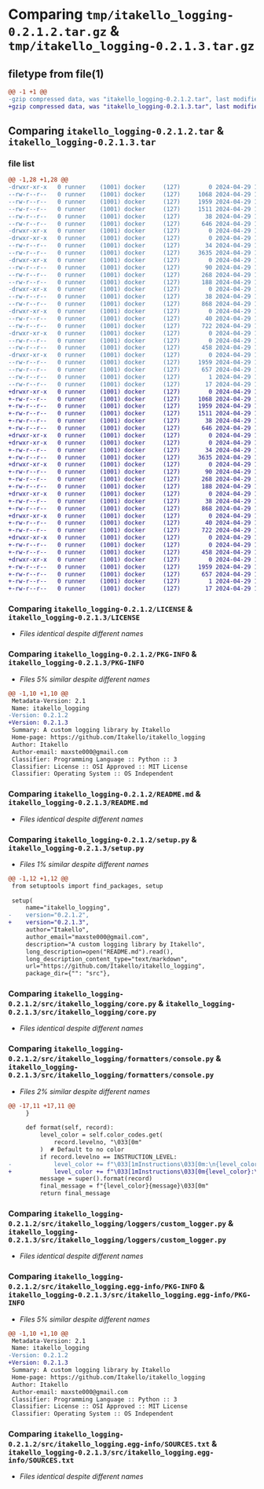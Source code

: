 # Comparing `tmp/itakello_logging-0.2.1.2.tar.gz` & `tmp/itakello_logging-0.2.1.3.tar.gz`

## filetype from file(1)

```diff
@@ -1 +1 @@
-gzip compressed data, was "itakello_logging-0.2.1.2.tar", last modified: Mon Apr 29 15:48:43 2024, max compression
+gzip compressed data, was "itakello_logging-0.2.1.3.tar", last modified: Mon Apr 29 15:44:57 2024, max compression
```

## Comparing `itakello_logging-0.2.1.2.tar` & `itakello_logging-0.2.1.3.tar`

### file list

```diff
@@ -1,28 +1,28 @@
-drwxr-xr-x   0 runner    (1001) docker     (127)        0 2024-04-29 15:48:43.908342 itakello_logging-0.2.1.2/
--rw-r--r--   0 runner    (1001) docker     (127)     1068 2024-04-29 15:48:30.000000 itakello_logging-0.2.1.2/LICENSE
--rw-r--r--   0 runner    (1001) docker     (127)     1959 2024-04-29 15:48:43.908342 itakello_logging-0.2.1.2/PKG-INFO
--rw-r--r--   0 runner    (1001) docker     (127)     1511 2024-04-29 15:48:30.000000 itakello_logging-0.2.1.2/README.md
--rw-r--r--   0 runner    (1001) docker     (127)       38 2024-04-29 15:48:43.908342 itakello_logging-0.2.1.2/setup.cfg
--rw-r--r--   0 runner    (1001) docker     (127)      646 2024-04-29 15:48:30.000000 itakello_logging-0.2.1.2/setup.py
-drwxr-xr-x   0 runner    (1001) docker     (127)        0 2024-04-29 15:48:43.904342 itakello_logging-0.2.1.2/src/
-drwxr-xr-x   0 runner    (1001) docker     (127)        0 2024-04-29 15:48:43.904342 itakello_logging-0.2.1.2/src/itakello_logging/
--rw-r--r--   0 runner    (1001) docker     (127)       34 2024-04-29 15:48:30.000000 itakello_logging-0.2.1.2/src/itakello_logging/__init__.py
--rw-r--r--   0 runner    (1001) docker     (127)     3635 2024-04-29 15:48:30.000000 itakello_logging-0.2.1.2/src/itakello_logging/core.py
-drwxr-xr-x   0 runner    (1001) docker     (127)        0 2024-04-29 15:48:43.904342 itakello_logging-0.2.1.2/src/itakello_logging/filters/
--rw-r--r--   0 runner    (1001) docker     (127)       90 2024-04-29 15:48:30.000000 itakello_logging-0.2.1.2/src/itakello_logging/filters/__init__.py
--rw-r--r--   0 runner    (1001) docker     (127)      268 2024-04-29 15:48:30.000000 itakello_logging-0.2.1.2/src/itakello_logging/filters/custom_exclude.py
--rw-r--r--   0 runner    (1001) docker     (127)      188 2024-04-29 15:48:30.000000 itakello_logging-0.2.1.2/src/itakello_logging/filters/ignore_root.py
-drwxr-xr-x   0 runner    (1001) docker     (127)        0 2024-04-29 15:48:43.904342 itakello_logging-0.2.1.2/src/itakello_logging/formatters/
--rw-r--r--   0 runner    (1001) docker     (127)       38 2024-04-29 15:48:30.000000 itakello_logging-0.2.1.2/src/itakello_logging/formatters/__init__.py
--rw-r--r--   0 runner    (1001) docker     (127)      868 2024-04-29 15:48:30.000000 itakello_logging-0.2.1.2/src/itakello_logging/formatters/console.py
-drwxr-xr-x   0 runner    (1001) docker     (127)        0 2024-04-29 15:48:43.904342 itakello_logging-0.2.1.2/src/itakello_logging/loggers/
--rw-r--r--   0 runner    (1001) docker     (127)       40 2024-04-29 15:48:30.000000 itakello_logging-0.2.1.2/src/itakello_logging/loggers/__init__.py
--rw-r--r--   0 runner    (1001) docker     (127)      722 2024-04-29 15:48:30.000000 itakello_logging-0.2.1.2/src/itakello_logging/loggers/custom_logger.py
-drwxr-xr-x   0 runner    (1001) docker     (127)        0 2024-04-29 15:48:43.908342 itakello_logging-0.2.1.2/src/itakello_logging/test_logs/
--rw-r--r--   0 runner    (1001) docker     (127)        0 2024-04-29 15:48:30.000000 itakello_logging-0.2.1.2/src/itakello_logging/test_logs/__init__.py
--rw-r--r--   0 runner    (1001) docker     (127)      458 2024-04-29 15:48:30.000000 itakello_logging-0.2.1.2/src/itakello_logging/test_logs/test_logs.py
-drwxr-xr-x   0 runner    (1001) docker     (127)        0 2024-04-29 15:48:43.908342 itakello_logging-0.2.1.2/src/itakello_logging.egg-info/
--rw-r--r--   0 runner    (1001) docker     (127)     1959 2024-04-29 15:48:43.000000 itakello_logging-0.2.1.2/src/itakello_logging.egg-info/PKG-INFO
--rw-r--r--   0 runner    (1001) docker     (127)      657 2024-04-29 15:48:43.000000 itakello_logging-0.2.1.2/src/itakello_logging.egg-info/SOURCES.txt
--rw-r--r--   0 runner    (1001) docker     (127)        1 2024-04-29 15:48:43.000000 itakello_logging-0.2.1.2/src/itakello_logging.egg-info/dependency_links.txt
--rw-r--r--   0 runner    (1001) docker     (127)       17 2024-04-29 15:48:43.000000 itakello_logging-0.2.1.2/src/itakello_logging.egg-info/top_level.txt
+drwxr-xr-x   0 runner    (1001) docker     (127)        0 2024-04-29 15:44:57.624994 itakello_logging-0.2.1.3/
+-rw-r--r--   0 runner    (1001) docker     (127)     1068 2024-04-29 15:44:46.000000 itakello_logging-0.2.1.3/LICENSE
+-rw-r--r--   0 runner    (1001) docker     (127)     1959 2024-04-29 15:44:57.624994 itakello_logging-0.2.1.3/PKG-INFO
+-rw-r--r--   0 runner    (1001) docker     (127)     1511 2024-04-29 15:44:46.000000 itakello_logging-0.2.1.3/README.md
+-rw-r--r--   0 runner    (1001) docker     (127)       38 2024-04-29 15:44:57.624994 itakello_logging-0.2.1.3/setup.cfg
+-rw-r--r--   0 runner    (1001) docker     (127)      646 2024-04-29 15:44:46.000000 itakello_logging-0.2.1.3/setup.py
+drwxr-xr-x   0 runner    (1001) docker     (127)        0 2024-04-29 15:44:57.620994 itakello_logging-0.2.1.3/src/
+drwxr-xr-x   0 runner    (1001) docker     (127)        0 2024-04-29 15:44:57.620994 itakello_logging-0.2.1.3/src/itakello_logging/
+-rw-r--r--   0 runner    (1001) docker     (127)       34 2024-04-29 15:44:46.000000 itakello_logging-0.2.1.3/src/itakello_logging/__init__.py
+-rw-r--r--   0 runner    (1001) docker     (127)     3635 2024-04-29 15:44:46.000000 itakello_logging-0.2.1.3/src/itakello_logging/core.py
+drwxr-xr-x   0 runner    (1001) docker     (127)        0 2024-04-29 15:44:57.624994 itakello_logging-0.2.1.3/src/itakello_logging/filters/
+-rw-r--r--   0 runner    (1001) docker     (127)       90 2024-04-29 15:44:46.000000 itakello_logging-0.2.1.3/src/itakello_logging/filters/__init__.py
+-rw-r--r--   0 runner    (1001) docker     (127)      268 2024-04-29 15:44:46.000000 itakello_logging-0.2.1.3/src/itakello_logging/filters/custom_exclude.py
+-rw-r--r--   0 runner    (1001) docker     (127)      188 2024-04-29 15:44:46.000000 itakello_logging-0.2.1.3/src/itakello_logging/filters/ignore_root.py
+drwxr-xr-x   0 runner    (1001) docker     (127)        0 2024-04-29 15:44:57.624994 itakello_logging-0.2.1.3/src/itakello_logging/formatters/
+-rw-r--r--   0 runner    (1001) docker     (127)       38 2024-04-29 15:44:46.000000 itakello_logging-0.2.1.3/src/itakello_logging/formatters/__init__.py
+-rw-r--r--   0 runner    (1001) docker     (127)      868 2024-04-29 15:44:46.000000 itakello_logging-0.2.1.3/src/itakello_logging/formatters/console.py
+drwxr-xr-x   0 runner    (1001) docker     (127)        0 2024-04-29 15:44:57.624994 itakello_logging-0.2.1.3/src/itakello_logging/loggers/
+-rw-r--r--   0 runner    (1001) docker     (127)       40 2024-04-29 15:44:46.000000 itakello_logging-0.2.1.3/src/itakello_logging/loggers/__init__.py
+-rw-r--r--   0 runner    (1001) docker     (127)      722 2024-04-29 15:44:46.000000 itakello_logging-0.2.1.3/src/itakello_logging/loggers/custom_logger.py
+drwxr-xr-x   0 runner    (1001) docker     (127)        0 2024-04-29 15:44:57.624994 itakello_logging-0.2.1.3/src/itakello_logging/test_logs/
+-rw-r--r--   0 runner    (1001) docker     (127)        0 2024-04-29 15:44:46.000000 itakello_logging-0.2.1.3/src/itakello_logging/test_logs/__init__.py
+-rw-r--r--   0 runner    (1001) docker     (127)      458 2024-04-29 15:44:46.000000 itakello_logging-0.2.1.3/src/itakello_logging/test_logs/test_logs.py
+drwxr-xr-x   0 runner    (1001) docker     (127)        0 2024-04-29 15:44:57.624994 itakello_logging-0.2.1.3/src/itakello_logging.egg-info/
+-rw-r--r--   0 runner    (1001) docker     (127)     1959 2024-04-29 15:44:57.000000 itakello_logging-0.2.1.3/src/itakello_logging.egg-info/PKG-INFO
+-rw-r--r--   0 runner    (1001) docker     (127)      657 2024-04-29 15:44:57.000000 itakello_logging-0.2.1.3/src/itakello_logging.egg-info/SOURCES.txt
+-rw-r--r--   0 runner    (1001) docker     (127)        1 2024-04-29 15:44:57.000000 itakello_logging-0.2.1.3/src/itakello_logging.egg-info/dependency_links.txt
+-rw-r--r--   0 runner    (1001) docker     (127)       17 2024-04-29 15:44:57.000000 itakello_logging-0.2.1.3/src/itakello_logging.egg-info/top_level.txt
```

### Comparing `itakello_logging-0.2.1.2/LICENSE` & `itakello_logging-0.2.1.3/LICENSE`

 * *Files identical despite different names*

### Comparing `itakello_logging-0.2.1.2/PKG-INFO` & `itakello_logging-0.2.1.3/PKG-INFO`

 * *Files 5% similar despite different names*

```diff
@@ -1,10 +1,10 @@
 Metadata-Version: 2.1
 Name: itakello_logging
-Version: 0.2.1.2
+Version: 0.2.1.3
 Summary: A custom logging library by Itakello
 Home-page: https://github.com/Itakello/itakello_logging
 Author: Itakello
 Author-email: maxste000@gmail.com
 Classifier: Programming Language :: Python :: 3
 Classifier: License :: OSI Approved :: MIT License
 Classifier: Operating System :: OS Independent
```

### Comparing `itakello_logging-0.2.1.2/README.md` & `itakello_logging-0.2.1.3/README.md`

 * *Files identical despite different names*

### Comparing `itakello_logging-0.2.1.2/setup.py` & `itakello_logging-0.2.1.3/setup.py`

 * *Files 1% similar despite different names*

```diff
@@ -1,12 +1,12 @@
 from setuptools import find_packages, setup
 
 setup(
     name="itakello_logging",
-    version="0.2.1.2",
+    version="0.2.1.3",
     author="Itakello",
     author_email="maxste000@gmail.com",
     description="A custom logging library by Itakello",
     long_description=open("README.md").read(),
     long_description_content_type="text/markdown",
     url="https://github.com/Itakello/itakello_logging",
     package_dir={"": "src"},
```

### Comparing `itakello_logging-0.2.1.2/src/itakello_logging/core.py` & `itakello_logging-0.2.1.3/src/itakello_logging/core.py`

 * *Files identical despite different names*

### Comparing `itakello_logging-0.2.1.2/src/itakello_logging/formatters/console.py` & `itakello_logging-0.2.1.3/src/itakello_logging/formatters/console.py`

 * *Files 2% similar despite different names*

```diff
@@ -17,11 +17,11 @@
     }
 
     def format(self, record):
         level_color = self.color_codes.get(
             record.levelno, "\033[0m"
         )  # Default to no color
         if record.levelno == INSTRUCTION_LEVEL:
-            level_color += f"\033[1mInstructions\033[0m:\n{level_color}"
+            level_color += f"\033[1mInstructions\033[0m{level_color}:\n"
         message = super().format(record)
         final_message = f"{level_color}{message}\033[0m"
         return final_message
```

### Comparing `itakello_logging-0.2.1.2/src/itakello_logging/loggers/custom_logger.py` & `itakello_logging-0.2.1.3/src/itakello_logging/loggers/custom_logger.py`

 * *Files identical despite different names*

### Comparing `itakello_logging-0.2.1.2/src/itakello_logging.egg-info/PKG-INFO` & `itakello_logging-0.2.1.3/src/itakello_logging.egg-info/PKG-INFO`

 * *Files 5% similar despite different names*

```diff
@@ -1,10 +1,10 @@
 Metadata-Version: 2.1
 Name: itakello_logging
-Version: 0.2.1.2
+Version: 0.2.1.3
 Summary: A custom logging library by Itakello
 Home-page: https://github.com/Itakello/itakello_logging
 Author: Itakello
 Author-email: maxste000@gmail.com
 Classifier: Programming Language :: Python :: 3
 Classifier: License :: OSI Approved :: MIT License
 Classifier: Operating System :: OS Independent
```

### Comparing `itakello_logging-0.2.1.2/src/itakello_logging.egg-info/SOURCES.txt` & `itakello_logging-0.2.1.3/src/itakello_logging.egg-info/SOURCES.txt`

 * *Files identical despite different names*

